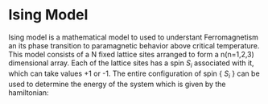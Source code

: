 # Ising Model
Ising model is a mathematical model to used to understant Ferromagnetism an its phase transition to paramagnetic behavior above critical temperature. This model consists 
of a N  fixed lattice sites arranged to form a n(n=1,2,3) dimensional array. Each of the lattice sites has a spin $S_i$ associated with it, which can take values +1 or -1.
The entire configuration of spin { $S_i$ } can be used to determine the energy of the system which is given by the hamiltonian:
